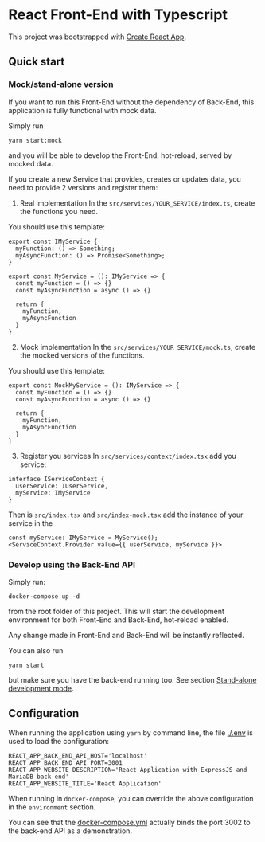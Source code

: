 # React Front-End with Typescript

This project was bootstrapped with [Create React App](https://github.com/facebook/create-react-app).

## Quick start

### Mock/stand-alone version

If you want to run this Front-End without the dependency of Back-End, this application is fully functional with mock data.

Simply run
```
yarn start:mock
```
and you will be able to develop the Front-End, hot-reload, served by mocked data.

If you create a new Service that provides, creates or updates data, you need to provide 2 versions and register them:
1. Real implementation
In the `src/services/YOUR_SERVICE/index.ts`, create the functions you need.

You should use this template:
```
export const IMyService {
  myFunction: () => Something;
  myAsyncFunction: () => Promise<Something>;
}

export const MyService = (): IMyService => {
  const myFunction = () => {}
  const myAsyncFunction = async () => {}

  return {
    myFunction,
    myAsyncFunction
  }
}
```
2. Mock implementation
In the `src/services/YOUR_SERVICE/mock.ts`, create the mocked versions of the functions.

You should use this template:
```
export const MockMyService = (): IMyService => {
  const myFunction = () => {}
  const myAsyncFunction = async () => {}

  return {
    myFunction,
    myAsyncFunction
  }
}
```
3. Register you services
In `src/services/context/index.tsx` add you service:
```
interface IServiceContext {
  userService: IUserService,
  myService: IMyService
}
```
Then is `src/index.tsx` and `src/index-mock.tsx` add the instance of your service in the
```
const myService: IMyService = MyService();
<ServiceContext.Provider value={{ userService, myService }}>
```

### Develop using the Back-End API

Simply run:
```
docker-compose up -d
```
from the root folder of this project. This will start the development environment for both Front-End and Back-End, hot-reload enabled.

Any change made in Front-End and Back-End will be instantly reflected.

You can also run
```
yarn start
```
but make sure you have the back-end running too. See section [Stand-alone development mode](/be/README.md).

## Configuration

When running the application using `yarn` by command line, the file [./.env](./env) is used to load the configuration:
```
REACT_APP_BACK_END_API_HOST='localhost'
REACT_APP_BACK_END_API_PORT=3001
REACT_APP_WEBSITE_DESCRIPTION='React Application with ExpressJS and MariaDB back-end'
REACT_APP_WEBSITE_TITLE='React Application'
```

When running in `docker-compose`, you can override the above configuration in the `environment` section.

You can see that the [docker-compose.yml](../docker-compose.yml) actually binds the port 3002 to the back-end API as a demonstration.